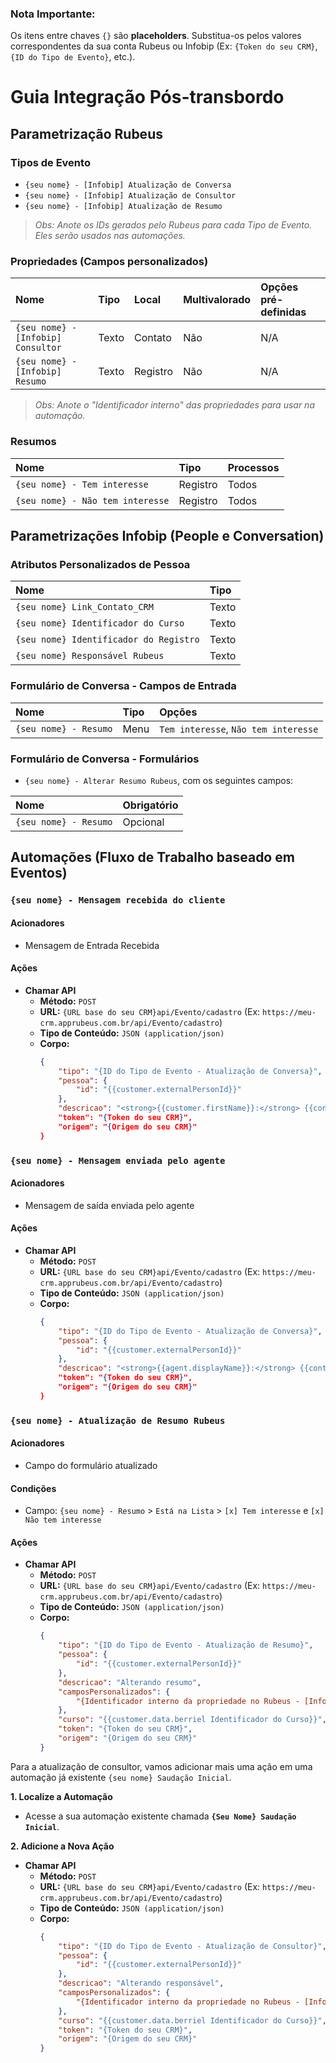 ### **Nota Importante:**
Os itens entre chaves `{}` são **placeholders**. Substitua-os pelos valores correspondentes da sua conta Rubeus ou Infobip (Ex: `{Token do seu CRM}`, `{ID do Tipo de Evento}`, etc.).

# Guia Integração Pós-transbordo

## Parametrização Rubeus

### Tipos de Evento
* `{seu nome} - [Infobip] Atualização de Conversa`
* `{seu nome} - [Infobip] Atualização de Consultor`
* `{seu nome} - [Infobip] Atualização de Resumo`
> *Obs: Anote os IDs gerados pelo Rubeus para cada Tipo de Evento. Eles serão usados nas automações.*

### Propriedades (Campos personalizados)

| Nome | Tipo | Local | Multivalorado | Opções pré-definidas |
| :--- | :--- | :--- | :--- | :--- |
| `{seu nome} - [Infobip] Consultor` | Texto | Contato | Não | N/A |
| `{seu nome} - [Infobip] Resumo` | Texto | Registro | Não | N/A |
> *Obs: Anote o "Identificador interno" das propriedades para usar na automação.*

### Resumos

| Nome | Tipo | Processos |
| :--- | :--- | :--- |
| `{seu nome} - Tem interesse` | Registro | Todos |
| `{seu nome} - Não tem interesse` | Registro | Todos |

## Parametrizações Infobip (People e Conversation)

### Atributos Personalizados de Pessoa

| Nome | Tipo |
| :--- | :--- |
| `{seu nome} Link_Contato_CRM` | Texto |
| `{seu nome} Identificador do Curso` | Texto |
| `{seu nome} Identificador do Registro` | Texto |
| `{seu nome} Responsável Rubeus` | Texto |

### Formulário de Conversa - Campos de Entrada

| Nome | Tipo | Opções |
| :--- | :--- | :--- |
| `{seu nome} - Resumo` | Menu | `Tem interesse`, `Não tem interesse` |

### Formulário de Conversa - Formulários

* `{seu nome} - Alterar Resumo Rubeus`, com os seguintes campos:

| Nome | Obrigatório |
| :--- | :--- |
| `{seu nome} - Resumo` | Opcional |

## Automações (Fluxo de Trabalho baseado em Eventos)

### `{seu nome} - Mensagem recebida do cliente`

#### Acionadores
* Mensagem de Entrada Recebida

#### Ações
* **Chamar API**
    * **Método:** `POST`
    * **URL:** `{URL base do seu CRM}api/Evento/cadastro` (Ex: `https://meu-crm.apprubeus.com.br/api/Evento/cadastro`)
    * **Tipo de Conteúdo:** `JSON (application/json)`
    * **Corpo:**
        ```json
        {
            "tipo": "{ID do Tipo de Evento - Atualização de Conversa}",
            "pessoa": {
                "id": "{{customer.externalPersonId}}"
            },
            "descricao": "<strong>{{customer.firstName}}:</strong> {{content}} <br> <a href="https:\/\/portal.infobip.com\/conversations\/my-work?conversationId={{conversation.id}}" >Ver toda conversa</a>",
            "token": "{Token do seu CRM}",
            "origem": "{Origem do seu CRM}"
        }
        ```

### `{seu nome} - Mensagem enviada pelo agente`

#### Acionadores
* Mensagem de saída enviada pelo agente

#### Ações
* **Chamar API**
    * **Método:** `POST`
    * **URL:** `{URL base do seu CRM}api/Evento/cadastro` (Ex: `https://meu-crm.apprubeus.com.br/api/Evento/cadastro`)
    * **Tipo de Conteúdo:** `JSON (application/json)`
    * **Corpo:**
        ```json
        {
            "tipo": "{ID do Tipo de Evento - Atualização de Conversa}",
            "pessoa": {
                "id": "{{customer.externalPersonId}}"
            },
            "descricao": "<strong>{{agent.displayName}}:</strong> {{content}} <br> <a href="https:\/\/portal.infobip.com\/conversations\/my-work?conversationId={{conversation.id}}" >Ver toda conversa</a>",
            "token": "{Token do seu CRM}",
            "origem": "{Origem do seu CRM}"
        }
        ```

### `{seu nome} - Atualização de Resumo Rubeus`

#### Acionadores
* Campo do formulário atualizado

#### Condições
* Campo: `{seu nome} - Resumo` > `Está na Lista` > `[x] Tem interesse` e `[x] Não tem interesse`

#### Ações
* **Chamar API**
    * **Método:** `POST`
    * **URL:** `{URL base do seu CRM}api/Evento/cadastro` (Ex: `https://meu-crm.apprubeus.com.br/api/Evento/cadastro`)
    * **Tipo de Conteúdo:** `JSON (application/json)`
    * **Corpo:**
        ```json
        {
            "tipo": "{ID do Tipo de Evento - Atualização de Resumo}",
            "pessoa": {
                "id": "{{customer.externalPersonId}}"
            },
            "descricao": "Alterando resumo",
            "camposPersonalizados": {
                "{Identificador interno da propriedade no Rubeus - [Infobip] Resumo}": "{{field.Resumo}}"
            },
            "curso": "{{customer.data.berriel Identificador do Curso}}",
            "token": "{Token do seu CRM}",
            "origem": "{Origem do seu CRM}"
        }
        ```



Para a atualização de consultor, vamos adicionar mais uma ação em uma automação já existente `{seu nome} Saudação Inicial`.

**1. Localize a Automação**
   * Acesse a sua automação existente chamada **`{Seu Nome} Saudação Inicial`**.

**2. Adicione a Nova Ação**

* **Chamar API**
    * **Método:** `POST`
    * **URL:** `{URL base do seu CRM}api/Evento/cadastro` (Ex: `https://meu-crm.apprubeus.com.br/api/Evento/cadastro`)
    * **Tipo de Conteúdo:** `JSON (application/json)`
    * **Corpo:**
        ```json
        {
            "tipo": "{ID do Tipo de Evento - Atualização de Consultor}",
            "pessoa": {
                "id": "{{customer.externalPersonId}}"
            },
            "descricao": "Alterando responsável",
            "camposPersonalizados": {
                "{Identificador interno da propriedade no Rubeus - [Infobip] Consultor}": "{{agent.displayName}}"
            },
            "curso": "{{customer.data.berriel Identificador do Curso}}",
            "token": "{Token do seu CRM}",
            "origem": "{Origem do seu CRM}"
        }
        ```

